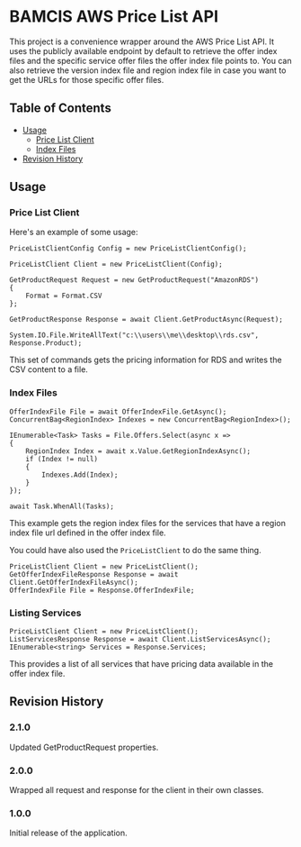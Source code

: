 # BAMCIS AWS Price List API

This project is a convenience wrapper around the AWS Price List API. It uses the publicly available
endpoint by default to retrieve the offer index files and the specific service offer
files the offer index file points to. You can also retrieve the version index file and region
index file in case you want to get the URLs for those specific offer files.

## Table of Contents
- [Usage](#usage)
    * [Price List Client](#price-list-client)
    * [Index Files](#index-files)
- [Revision History](#revision-history)

## Usage

### Price List Client

Here's an example of some usage:

    PriceListClientConfig Config = new PriceListClientConfig();

    PriceListClient Client = new PriceListClient(Config);

    GetProductRequest Request = new GetProductRequest("AmazonRDS")
    {
        Format = Format.CSV
    };

    GetProductResponse Response = await Client.GetProductAsync(Request);

    System.IO.File.WriteAllText("c:\\users\\me\\desktop\\rds.csv", Response.Product);

This set of commands gets the pricing information for RDS and writes the CSV content to a file.

### Index Files

    OfferIndexFile File = await OfferIndexFile.GetAsync();
    ConcurrentBag<RegionIndex> Indexes = new ConcurrentBag<RegionIndex>();

    IEnumerable<Task> Tasks = File.Offers.Select(async x =>
    {
        RegionIndex Index = await x.Value.GetRegionIndexAsync();
        if (Index != null)
        {
            Indexes.Add(Index);
        }                       
    });

    await Task.WhenAll(Tasks);

This example gets the region index files for the services that have a region index file url
defined in the offer index file.

You could have also used the `PriceListClient` to do the same thing.

    PriceListClient Client = new PriceListClient();
	GetOfferIndexFileResponse Response = await Client.GetOfferIndexFileAsync();
	OfferIndexFile File = Response.OfferIndexFile;

### Listing Services

    PriceListClient Client = new PriceListClient();
    ListServicesResponse Response = await Client.ListServicesAsync();
	IEnumerable<string> Services = Response.Services;

This provides a list of all services that have pricing data available in the
offer index file.

## Revision History

### 2.1.0
Updated GetProductRequest properties.

### 2.0.0
Wrapped all request and response for the client in their own classes.

### 1.0.0
Initial release of the application.
